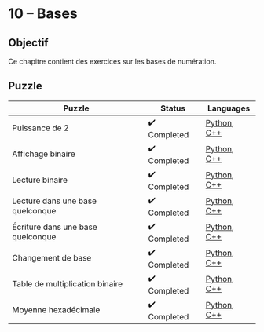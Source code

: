 # 10 – Bases

## Objectif

Ce chapitre contient des exercices sur les bases de numération.

## Puzzle

| Puzzle                            | Status                       | Languages                                                                                                                        |
| --------------------------------- | ---------------------------- | -------------------------------------------------------------------------------------------------------------------------------- |
| Puissance de 2                    | :heavy_check_mark: Completed | [Python](./1%20-%20Puissance%20de%202.py), [C++](./1%20-%20Puissance%20de%202.cpp)                                               |
| Affichage binaire                 | :heavy_check_mark: Completed | [Python](./2%20-%20Affichage%20binaire.py), [C++](./2%20-%20Affichage%20binaire.cpp)                                             |
| Lecture binaire                   | :heavy_check_mark: Completed | [Python](./3%20-%20Lecture%20binaire.py), [C++](./3%20-%20Lecture%20binaire.cpp)                                                 |
| Lecture dans une base quelconque  | :heavy_check_mark: Completed | [Python](./4%20-%20Lecture%20dans%20une%20base%20quelconque.py), [C++](./4%20-%20Lecture%20dans%20une%20base%20quelconque.cpp)   |
| Écriture dans une base quelconque | :heavy_check_mark: Completed | [Python](./5%20-%20Écriture%20dans%20une%20base%20quelconque.py), [C++](./5%20-%20Écriture%20dans%20une%20base%20quelconque.cpp) |
| Changement de base                | :heavy_check_mark: Completed | [Python](./6%20-%20Changement%20de%20base.py), [C++](./6%20-%20Changement%20de%20base.cpp)                                       |
| Table de multiplication binaire   | :heavy_check_mark: Completed | [Python](./7%20-%20Table%20de%20multiplication%20binaire.py), [C++](./7%20-%20Table%20de%20multiplication%20binaire.cpp)         |
| Moyenne hexadécimale              | :heavy_check_mark: Completed | [Python](./8%20-%20Moyenne%20hexadécimale.py), [C++](./8%20-%20Moyenne%20hexadécimale.cpp)                                       |
